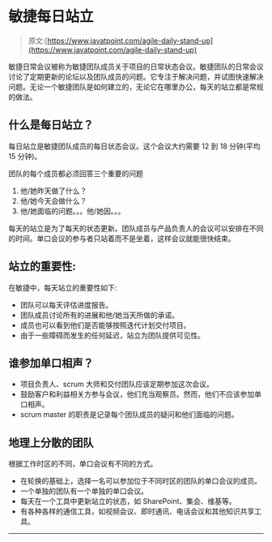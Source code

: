 # 敏捷每日站立

> 原文:[https://www.javatpoint.com/agile-daily-stand-up](https://www.javatpoint.com/agile-daily-stand-up)

敏捷日常会议被称为敏捷团队成员关于项目的日常状态会议。敏捷团队的日常会议讨论了定期更新的论坛以及团队成员的问题。它专注于解决问题，并试图快速解决问题。无论一个敏捷团队是如何建立的，无论它在哪里办公，每天的站立都是常规的做法。

## 什么是每日站立？

每日站立是敏捷团队成员的每日状态会议。这个会议大约需要 12 到 18 分钟(平均 15 分钟)。

团队的每个成员都必须回答三个重要的问题

1.  他/她昨天做了什么？
2.  他/她今天会做什么？
3.  他/她面临的问题。。。他/她因。。。

每天的站立是为了每天的状态更新。团队成员与产品负责人的会议可以安排在不同的时间。单口会议的参与者只站着而不是坐着，这样会议就能很快结束。

## 站立的重要性:

在敏捷中，每天站立的重要性如下:

*   团队可以每天评估进度报告。
*   团队成员讨论所有的进展和他/她当天所做的承诺。
*   成员也可以看到他们是否能够按照迭代计划交付项目。
*   由于一些障碍而发生的任何延迟，站立为团队提供可见性。

## 谁参加单口相声？

*   项目负责人、scrum 大师和交付团队应该定期参加这次会议。
*   鼓励客户和利益相关方参与会议，他们充当观察员。然而，他们不应该参加单口相声。
*   scrum master 的职责是记录每个团队成员的疑问和他们面临的问题。

## 地理上分散的团队

根据工作时区的不同，单口会议有不同的方式。

*   在轮换的基础上，选择一名可以参加位于不同时区的团队的单口会议的成员。
*   一个单独的团队有一个单独的单口会议。
*   每天在一个工具中更新站立的状态，如 SharePoint、集会、维基等。
*   有各种各样的通信工具，如视频会议、即时通讯、电话会议和其他知识共享工具。

* * *